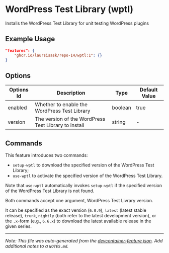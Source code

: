 
# WordPress Test Library (wptl)

Installs the WordPress Test Library for unit testing WordPress plugins

## Example Usage

```json
"features": {
    "ghcr.io/laursisask/repo-14/wptl:1": {}
}
```

## Options

| Options Id | Description | Type | Default Value |
|-----|-----|-----|-----|
| enabled | Whether to enable the WordPress Test Library | boolean | true |
| version | The version of the WordPress Test Library to install | string | - |

## Commands

This feature introduces two commands:

* `setup-wptl` to download the specified version of the WordPress Test Library;
* `use-wptl` to activate the specified version of the WordPress Test Library.

Note that `use-wptl` automatically invokes `setup-wptl` if the specified version of the WordPress Test Library is not found.

Both commands accept one argument, WordPress Test Livrary version.

It can be specified as the exact version (`6.0.9`), `latest` (latest stable release), `trunk`, `nightly` (both refer to the latest development version), or the `.x`-form (e.g., `6.6.x`) to download the latest available release in the given series.


---

_Note: This file was auto-generated from the [devcontainer-feature.json](https://github.com/laursisask/repo-14/blob/main/features/src/wptl/devcontainer-feature.json).  Add additional notes to a `NOTES.md`._
